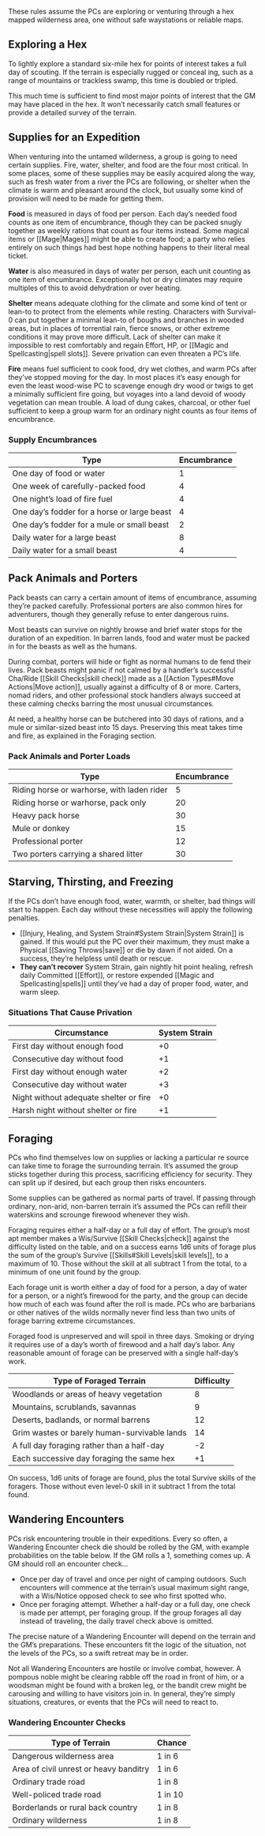 These rules assume the PCs are exploring or venturing through a hex mapped wilderness area, one without safe waystations or reliable maps.
## Exploring a Hex
To lightly explore a standard six-mile hex for points of interest takes a full day of scouting. If the terrain is especially rugged or conceal ing, such as a range of mountains or trackless swamp, this time is doubled or tripled. 

This much time is sufficient to find most major points of interest that the GM may have placed in the hex. It won’t necessarily catch small features or provide a detailed survey of the terrain.
## Supplies for an Expedition
When venturing into the untamed wilderness, a group is going to need certain supplies. Fire, water, shelter, and food are the four most critical. In some places, some of these supplies may be easily acquired along the way, such as fresh water from a river the PCs are following, or shelter when the climate is warm and pleasant around the clock, but usually some kind of provision will need to be made for getting them. 

**Food** is measured in days of food per person. Each day’s needed food counts as one item of encumbrance, though they can be packed snugly together as weekly rations that count as four items instead. Some magical items or [[Mage|Mages]] might be able to create food; a party who relies entirely on such things had best hope nothing happens to their literal meal ticket. 

**Water** is also measured in days of water per person, each unit counting as one item of encumbrance. Exceptionally hot or dry climates may require multiples of this to avoid dehydration or over heating. 

**Shelter** means adequate clothing for the climate and some kind of tent or lean-to to protect from the elements while resting. Characters with Survival-0 can put together a minimal lean-to of boughs and branches in wooded areas, but in places of torrential rain, fierce snows, or other extreme conditions it may prove more difficult. Lack of shelter can make it impossible to rest comfortably and regain Effort, HP, or [[Magic and Spellcasting|spell slots]]. Severe privation can even threaten a PC’s life. 

**Fire** means fuel sufficient to cook food, dry wet clothes, and warm PCs after they’ve stopped moving for the day. In most places it’s easy enough for even the least wood-wise PC to scavenge enough dry wood or twigs to get a minimally sufficient fire going, but voyages into a land devoid of woody vegetation can mean trouble. A load of dung cakes, charcoal, or other fuel sufficient to keep a group warm for an ordinary night counts as four items of encumbrance.
### Supply Encumbrances

| Type                                        | Encumbrance |
| ------------------------------------------- | ----------- |
| One day of food or water                    | 1           |
| One week of carefully-packed food           | 4           |
| One night’s load of fire fuel               | 4           |
| One day’s fodder for a horse or large beast | 4           |
| One day’s fodder for a mule or small beast  | 2           |
| Daily water for a large beast               | 8           |
| Daily water for a small beast               | 4           |
## Pack Animals and Porters
Pack beasts can carry a certain amount of items of encumbrance, assuming they’re packed carefully. Professional porters are also common hires for adventurers, though they generally refuse to enter dangerous ruins. 

Most beasts can survive on nightly browse and brief water stops for the duration of an expedition. In barren lands, food and water must be packed in for the beasts as well as the humans. 

During combat, porters will hide or fight as normal humans to de fend their lives. Pack beasts might panic if not calmed by a handler’s successful Cha/Ride [[Skill Checks|skill check]] made as a [[Action Types#Move Actions|Move action]], usually against a difficulty of 8 or more. Carters, nomad riders, and other professional stock handlers always succeed at these calming checks barring the most unusual circumstances. 

At need, a healthy horse can be butchered into 30 days of rations, and a mule or similar-sized beast into 15 days. Preserving this meat takes time and fire, as explained in the Foraging section.
### Pack Animals and Porter Loads

| Type                                       | Encumbrance |
| ------------------------------------------ | ----------- |
| Riding horse or warhorse, with laden rider | 5           |
| Riding horse or warhorse, pack only        | 20          |
| Heavy pack horse                           | 30          |
| Mule or donkey                             | 15          |
| Professional porter                        | 12          |
| Two porters carrying a shared litter       | 30          |
## Starving, Thirsting, and Freezing
If the PCs don’t have enough food, water, warmth, or shelter, bad things will start to happen. Each day without these necessities will apply the following penalties. 
- [[Injury, Healing, and System Strain#System Strain|System Strain]] is gained. If this would put the PC over their maximum, they must make a Physical [[Saving Throws|save]] or die by dawn if not aided. On a success, they’re helpless until death or rescue. 
- **They can’t recover** System Strain, gain nightly hit point healing, refresh daily Committed [[Effort]], or restore expended [[Magic and Spellcasting|spells]] until they’ve had a day of proper food, water, and warm sleep.
### Situations That Cause Privation

| Circumstance                           | System Strain |
| -------------------------------------- | ------------- |
| First day without enough food          | +0            |
| Consecutive day without food           | +1            |
| First day without enough water         | +2            |
| Consecutive day without water          | +3            |
| Night without adequate shelter or fire | +0            |
| Harsh night without shelter or fire    | +1            |
## Foraging
PCs who find themselves low on supplies or lacking a particular re source can take time to forage the surrounding terrain. It’s assumed the group sticks together during this process, sacrificing efficiency for security. They can split up if desired, but each group then risks encounters. 

Some supplies can be gathered as normal parts of travel. If passing through ordinary, non-arid, non-barren terrain it’s assumed the PCs can refill their waterskins and scrounge firewood whenever they wish. 

Foraging requires either a half-day or a full day of effort. The group’s most apt member makes a Wis/Survive [[Skill Checks|check]] against the difficulty listed on the table, and on a success earns 1d6 units of forage plus the sum of the group’s Survive [[Skills#Skill Levels|skill levels]], to a maximum of 10. Those without the skill at all subtract 1 from the total, to a minimum of one unit found by the group. 

Each forage unit is worth either a day of food for a person, a day of water for a person, or a night’s firewood for the party, and the group can decide how much of each was found after the roll is made. PCs who are barbarians or other natives of the wilds normally never find less than two units of forage barring extreme circumstances. 

Foraged food is unpreserved and will spoil in three days. Smoking or drying it requires use of a day’s worth of firewood and a half day’s labor. Any reasonable amount of forage can be preserved with a single half-day’s work.

| Type of Foraged Terrain                      | Difficulty |
| -------------------------------------------- | ---------- |
| Woodlands or areas of heavy vegetation       | 8          |
| Mountains, scrublands, savannas              | 9          |
| Deserts, badlands, or normal barrens         | 12         |
| Grim wastes or barely human-survivable lands | 14         |
| A full day foraging rather than a half-day   | -2         |
| Each successive day foraging the same hex    | +1         |
On success, 1d6 units of forage are found, plus the total Survive skills of the foragers. Those without even level-0 skill in it subtract 1 from the total found.
## Wandering Encounters
PCs risk encountering trouble in their expeditions. Every so often, a Wandering Encounter check die should be rolled by the GM, with example probabilities on the table below. If the GM rolls a 1, something comes up. A GM should roll an encounter check… 
- Once per day of travel and once per night of camping outdoors. Such encounters will commence at the terrain’s usual maximum sight range, with a Wis/Notice opposed check to see who first spotted who.
- Once per foraging attempt. Whether a half-day or a full day, one check is made per attempt, per foraging group. If the group forages all day instead of traveling, the daily travel check above is omitted. 

The precise nature of a Wandering Encounter will depend on the terrain and the GM’s preparations. These encounters fit the logic of the situation, not the levels of the PCs, so a swift retreat may be in order. 

Not all Wandering Encounters are hostile or involve combat, however. A pompous noble might be clearing rabble off the road in front of him, or a woodsman might be found with a broken leg, or the bandit crew might be carousing and willing to have visitors join in. In general, they’re simply situations, creatures, or events that the PCs will need to react to.
### Wandering Encounter Checks

| Type of Terrain                        | Chance  |
| -------------------------------------- | ------- |
| Dangerous wilderness area              | 1 in 6  |
| Area of civil unrest or heavy banditry | 1 in 6  |
| Ordinary trade road                    | 1 in 8  |
| Well-policed trade road                | 1 in 10 |
| Borderlands or rural back country      | 1 in 8  |
| Ordinary wilderness                    | 1 in 8  |
